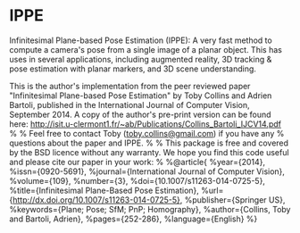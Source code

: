 # IPPE
Infinitesimal Plane-based Pose Estimation (IPPE): A very fast method to compute a camera's pose from a single image of a planar object. This has uses in several applications, including augmented reality, 3D tracking & pose estimation with planar markers, and 3D scene understanding.

This is the author's implementation from the peer reviewed paper "Infinitesimal Plane-based Pose Estimation" by Toby Collins and Adrien Bartoli, published in the International Journal of Computer Vision, September 2014. A copy of the author's pre-print version can be found here: http://isit.u-clermont1.fr/~ab/Publications/Collins_Bartoli_IJCV14.pdf
%
% Feel free to contact Toby (toby.collins@gmail.com) if you have any
% questions about the paper and IPPE.
%
% This package is free and covered by the BSD licence without any warranty. We hope you find this code useful and please cite our paper in your work:
%
%@article{
%year={2014},
%issn={0920-5691},
%journal={International Journal of Computer Vision},
%volume={109},
%number={3},
%doi={10.1007/s11263-014-0725-5},
%title={Infinitesimal Plane-Based Pose Estimation},
%url={http://dx.doi.org/10.1007/s11263-014-0725-5},
%publisher={Springer US},
%keywords={Plane; Pose; SfM; PnP; Homography},
%author={Collins, Toby and Bartoli, Adrien},
%pages={252-286},
%language={English}
%}

